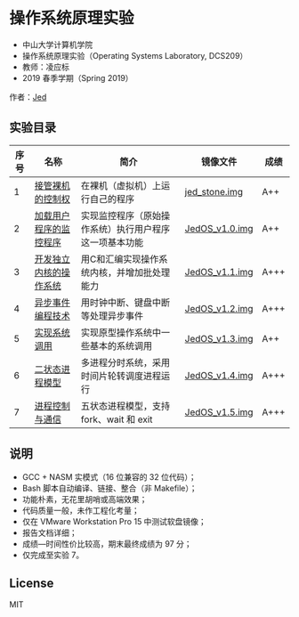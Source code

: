 # 操作系统原理实验

*   中山大学计算机学院
*   操作系统原理实验（Operating Systems Laboratory, DCS209）
*   教师：凌应标
*   2019 春季学期（Spring 2019）

作者：[Jed](https://www.jeddd.com/)



## 实验目录

| 序号 | 名称                                                   | 简介                                                   | 镜像文件                                                     | 成绩 |
| ---- | ------------------------------------------------------ | ------------------------------------------------------ | ------------------------------------------------------------ | ---- |
| 1    | [接管裸机的控制权](项目1_接管裸机的控制权)             | 在裸机（虚拟机）上运行自己的程序                       | [jed_stone.img](项目1_接管裸机的控制权/jed_stone.img?raw=true) | A++  |
| 2    | [加载用户程序的监控程序](项目2_加载用户程序的监控程序) | 实现监控程序（原始操作系统）执行用户程序这一项基本功能 | [JedOS_v1.0.img](项目2_加载用户程序的监控程序/JedOS_v1.0.img?raw=true) | A++  |
| 3    | [开发独立内核的操作系统](项目3_开发独立内核的操作系统) | 用C和汇编实现操作系统内核，并增加批处理能力            | [JedOS_v1.1.img](项目3_开发独立内核的操作系统/JedOS_v1.1.img?raw=true) | A+++ |
| 4    | [异步事件编程技术](项目4_异步事件编程技术)             | 用时钟中断、键盘中断等处理异步事件                     | [JedOS_v1.2.img](项目4_异步事件编程技术/JedOS_v1.2.img?raw=true) | A+++ |
| 5    | [实现系统调用](项目5_实现系统调用)                     | 实现原型操作系统中一些基本的系统调用                   | [JedOS_v1.3.img](项目5_实现系统调用/JedOS_v1.3.img?raw=true) | A++  |
| 6    | [二状态进程模型](项目6_二状态进程模型)                 | 多进程分时系统，采用时间片轮转调度进程运行             | [JedOS_v1.4.img](项目6_二状态进程模型/JedOS_v1.4.img?raw=true) | A+++ |
| 7    | [进程控制与通信](项目7_进程控制与通信)                 | 五状态进程模型，支持 fork、wait 和 exit                | [JedOS_v1.5.img](项目7_进程控制与通信/JedOS_v1.5.img?raw=true) | A+++ |



## 说明

* GCC + NASM 实模式（16 位兼容的 32 位代码）；
* Bash 脚本自动编译、链接、整合（非 Makefile）；
* 功能朴素，无花里胡哨或高端效果；
* 代码质量一般，未作工程化考量；
* 仅在 VMware Workstation Pro 15 中测试软盘镜像；
* 报告文档详细；
* 成绩—时间性价比较高，期末最终成绩为 97 分；
* 仅完成至实验 7。



## License

MIT

